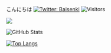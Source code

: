 こんにちは
[![Twitter: Baisenki](https://img.shields.io/twitter/follow/maki_saki?style=social)](https://twitter.com/maki_saki)
![Visitors](https://visitor-badge.glitch.me/badge?page_id=onokou&left_color=gray&right_color=blue)
 
![](https://github-profile-summary-cards.vercel.app/api/cards/profile-details?username=onokou&theme=vue)
 
![GitHub Stats](https://github-readme-stats.vercel.app/api?username=onokou&show_icons=true)
 
[![Top Langs](https://github-readme-stats.vercel.app/api/top-langs/?username=onokou&layout=compact&langs_count=6)](https://github.com/anuraghazra/github-readme-stats)
